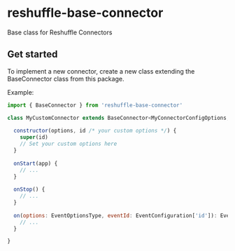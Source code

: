 # reshuffle-base-connector
Base class for Reshuffle Connectors

## Get started
To implement a new connector, create a new class extending the BaseConnector class from this package.

Example:
```js
import { BaseConnector } from 'reshuffle-base-connector'

class MyCustomConnector extends BaseConnector<MyConnectorConfigOptions, MyConnectorEventOptions> {
    
  constructor(options, id /* your custom options */) {
    super(id)
    // Set your custom options here
  }
    
  onStart(app) {
    // ...
  }
    
  onStop() {
    // ...
  }
 
  on(options: EventOptionsType, eventId: EventConfiguration['id']): EventConfiguration {
    // ...
  }

}
```